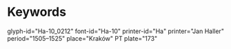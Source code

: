 # Keywords
glyph-id="Ha-10_0212"
font-id="Ha-10"
printer-id="Ha"
printer="Jan Haller"
period="1505–1525"
place="Kraków"
PT plate="173"
